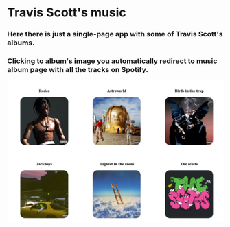 # Travis Scott's music

### Here there is just a single-page app with some of Travis Scott's albums. 
### Clicking to album's image you automatically redirect to music album page with all the tracks on Spotify.


![](/albums.JPG)
